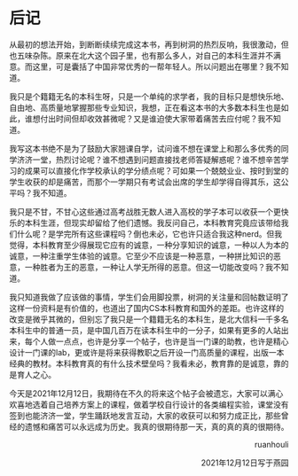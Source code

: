 # 后记

从最初的想法开始，到断断续续完成这本书，再到树洞的热烈反响，我很激动，但也五味杂陈。原来在北大这个园子里，也有那么多人，对自己的本科生涯并不满意。而这里，可是囊括了中国非常优秀的一帮年轻人。所以问题出在哪里？我不知道。

我只是个籍籍无名的本科生呀，只是一个单纯的求学者，我的目标只是想快乐地、自由地、高质量地掌握那些专业知识，我想，正在看这本书的大多数本科生也是如此，谁想付出时间但却收效甚微呢？又是谁迫使大家带着痛苦去应付呢？我不知道。

我写这本书绝不是为了鼓励大家翘课自学，试问谁不想在课堂上和那么多优秀的同学济济一堂，热烈讨论呢？谁不想遇到问题直接找老师答疑解惑呢？谁不想辛苦学习的成果可以直接化作学校承认的学分绩点呢？可如果一个兢兢业业、按时到堂的学生收获的却是痛苦，而那个一学期只有考试会出席的学生却学得自得其乐，这公平吗？我不知道。

我只是不甘，不甘心这些通过高考战胜无数人进入高校的学子本可以收获一个更快乐的本科生涯，但现实却留给了他们遗憾。我反问自己，本科教育究竟应该带给我们什么呢？是学完所有这些课程吗？倒也未必，它也许只适合我这种nerd。但我觉得，本科教育至少得展现它应有的诚意，一种分享知识的诚意，一种以人为本的诚意，一种注重学生体验的诚意。它至少不应该是一种恶意，一种拼比知识的恶意，一种胜者为王的恶意，一种让人学无所得的恶意。但这一切能改变吗？我不知道。

我只知道我做了应该做的事情，学生们会用脚投票，树洞的关注量和回帖数证明了这样一份资料是有价值的，也道出了国内CS本科教育和国外的差距。也许这样的改变是微乎其微的，但别忘了我只是一个籍籍无名的本科生，是北大信科一千多名本科生中的普通一员，是中国几百万在读本科生中的一分子，如果有更多的人站出来，每个人做一点点，也许是分享一个帖子，也许是当一门课的助教，也许是精心设计一门课的lab，更或许是将来获得教职之后开设一门高质量的课程，出版一本经典的教材。本科教育真的有什么技术壁垒吗？我看未必，教育靠的是诚意，靠的是育人之心。

今天是2021年12月12日，我期待在不久的将来这个帖子会被遗忘，大家可以满心欢喜地选着自己培养方案上的课程，做着学校自行设计的各类编程实验，课堂没有签到也能济济一堂，学生踊跃地发言互动，大家的收获可以和努力成正比，那些曾经的遗憾和痛苦可以永远成为历史。我真的很期待那一天，真的真的真的很期待。

<p align="right">ruanhouli</p>
<p align="right">2021年12月12日写于燕园</p>
